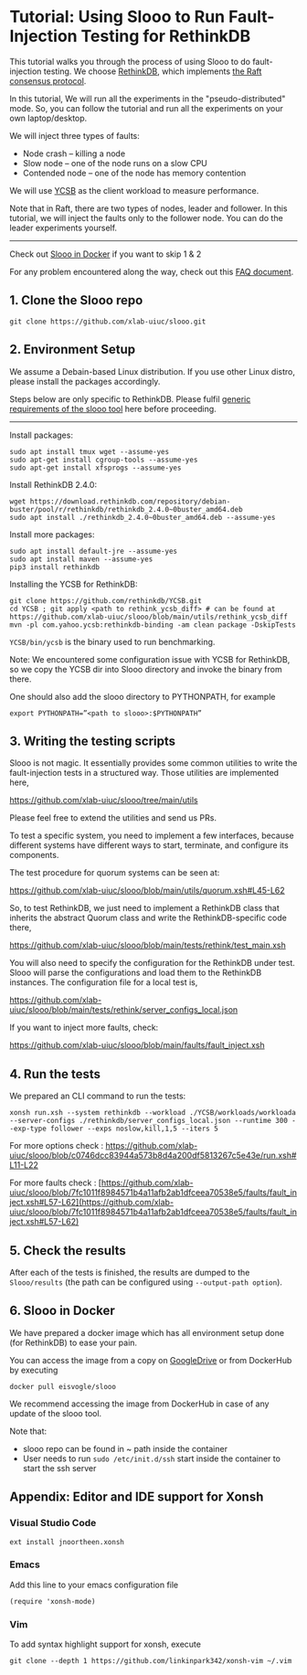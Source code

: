 # Tutorial: Using Slooo to Run Fault-Injection Testing for RethinkDB

This tutorial walks you through the process of using Slooo to do fault-injection testing. We choose [RethinkDB](https://rethinkdb.com/), 
which implements [the Raft consensus protocol](https://raft.github.io/).

In this tutorial, We will run all the experiments in the "pseudo-distributed" mode. So, you can follow the tutorial and run all the experiments on your own laptop/desktop.

We will inject three types of faults:
- Node crash – killing a node
- Slow node – one of the node runs on a slow CPU
- Contended node – one of the node has memory contention

We will use [YCSB](https://github.com/brianfrankcooper/YCSB) as the client workload to measure performance. 

Note that in Raft, there are two types of nodes, leader and follower. In this tutorial, we will inject the faults only to the follower node. You can do the leader experiments yourself.

---
Check out [Slooo in Docker](#slooo_docker) if you want to skip 1 & 2  

For any problem encountered along the way, check out this [FAQ document](https://github.com/xlab-uiuc/slooo/blob/main/FAQ.md). 

## 1. Clone the Slooo repo

```
git clone https://github.com/xlab-uiuc/slooo.git
```

## 2. Environment Setup

We assume a Debain-based Linux distribution. If you use other Linux distro, please install the packages accordingly.

Steps below are only specific to RethinkDB. Please fulfil [generic requirements of the slooo tool](https://github.com/xlab-uiuc/slooo/blob/main/requirements.md) here before proceeding. 

---
Install packages:
```
sudo apt install tmux wget --assume-yes
sudo apt-get install cgroup-tools --assume-yes
sudo apt-get install xfsprogs --assume-yes
```

Install RethinkDB 2.4.0:
```
wget https://download.rethinkdb.com/repository/debian-buster/pool/r/rethinkdb/rethinkdb_2.4.0~0buster_amd64.deb
sudo apt install ./rethinkdb_2.4.0~0buster_amd64.deb --assume-yes
```

Install more packages:
```
sudo apt install default-jre --assume-yes
sudo apt install maven --assume-yes
pip3 install rethinkdb
```

Installing the YCSB for RethinkDB:
```
git clone https://github.com/rethinkdb/YCSB.git
cd YCSB ; git apply <path to rethink_ycsb_diff> # can be found at https://github.com/xlab-uiuc/slooo/blob/main/utils/rethink_ycsb_diff 
mvn -pl com.yahoo.ycsb:rethinkdb-binding -am clean package -DskipTests
```
`YCSB/bin/ycsb` is the binary used to run benchmarking.

Note: We encountered some configuration issue with YCSB for RethinkDB, so we copy the YCSB dir into Slooo directory and invoke the binary from there.

One should also add the slooo directory to PYTHONPATH, for example
```
export PYTHONPATH=”<path to slooo>:$PYTHONPATH”
```


## 3. Writing the testing scripts

Slooo is not magic. It essentially provides some common utilities to write the fault-injection tests in a structured way. Those utilities are implemented here,

https://github.com/xlab-uiuc/slooo/tree/main/utils

Please feel free to extend the utilities and send us PRs.

To test a specific system, you need to implement a few interfaces, because different systems have different ways to start, terminate, and configure its components. 

The test procedure for quorum systems can be seen at: 

https://github.com/xlab-uiuc/slooo/blob/main/utils/quorum.xsh#L45-L62

So, to test RethinkDB, we just need to implement a RethinkDB class that inherits the abstract Quorum class and write the RethinkDB-specific code there,

https://github.com/xlab-uiuc/slooo/blob/main/tests/rethink/test_main.xsh

You will also need to specify the configuration for the RethinkDB under test. Slooo will parse the configurations and load them to the RethinkDB instances. The configuration file for a local test is,

https://github.com/xlab-uiuc/slooo/blob/main/tests/rethink/server_configs_local.json


If you want to inject more faults, check:

https://github.com/xlab-uiuc/slooo/blob/main/faults/fault_inject.xsh


## 4. Run the tests

We prepared an CLI command to run the tests:
```
xonsh run.xsh --system rethinkdb --workload ./YCSB/workloads/workloada --server-configs ./rethinkdb/server_configs_local.json --runtime 300 --exp-type follower --exps noslow,kill,1,5 --iters 5
```

For more options check : [https://github.com/xlab-uiuc/slooo/blob/c0746dcc83944a573b8d4a200df5813267c5e43e/run.xsh#L11-L22
](https://github.com/xlab-uiuc/slooo/blob/c0746dcc83944a573b8d4a200df5813267c5e43e/run.xsh#L11-L22)

For more faults check : [https://github.com/xlab-uiuc/slooo/blob/7fc1011f8984571b4a11afb2ab1dfceea70538e5/faults/fault_inject.xsh#L57-L62](https://github.com/xlab-uiuc/slooo/blob/7fc1011f8984571b4a11afb2ab1dfceea70538e5/faults/fault_inject.xsh#L57-L62)

## 5. Check the results

After each of the tests is finished, the results are dumped to the `Slooo/results` (the path can be configured using `--output-path option`).

<span id="slooo_docker"></span>

## 6. Slooo in Docker
We have prepared a docker image which has all environment setup done (for RethinkDB) to ease your pain. 

You can access the image from a copy on [GoogleDrive](https://drive.google.com/file/d/1DaJuOh2rXvvXfBAoPWzjTtMPbSgxaJ4Z/view?usp=sharing) or from DockerHub by executing 
```
docker pull eisvogle/slooo
```
We recommend accessing the image from DockerHub in case of any update of the slooo tool.

Note that:
- slooo repo can be found in ~ path inside the container
- User needs to run `sudo /etc/init.d/ssh` start  inside the container to start the ssh server

## Appendix: Editor and IDE support for Xonsh
### Visual Studio Code
```
ext install jnoortheen.xonsh
```

### Emacs
Add this line to your emacs configuration file
```
(require 'xonsh-mode)
```

### Vim
To add syntax highlight support for xonsh, execute
```
git clone --depth 1 https://github.com/linkinpark342/xonsh-vim ~/.vim
```
